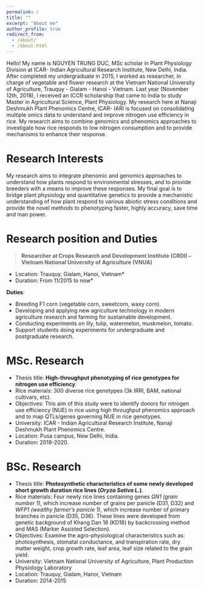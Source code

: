 ```yaml
---
permalink: /
title: ""
excerpt: "About me"
author_profile: true
redirect_from: 
  - /about/
  - /about.html
---
```


Hello! My name is NGUYEN TRUNG DUC, MSc scholar in Plant Physiology Division at ICAR- Indian Agricultural Research Institute, New Delhi, India. After completed my undergraduate in 2015, I worked as researcher, in charge of vegetable and flower research at the Vietnam National University of Agriculture, Trauquy - Gialam - Hanoi - Vietnam. Last year (November 12th, 2018), I received an ICCR scholarship that came to India to study Master in Agricultural Science, Plant Physiology.
My research here at Nanaji Deshmukh Plant Phenomics Centre, ICAR- IARI is focused on consolidating multiple omics data to understand and improve nitrogen use efficiency in rice. My research aims to combine genomics and phenomics approaches to investigate how rice responds to low nitrogen consumption and to provide mechanisms to enhance their response.

Research Interests
======
My research aims to integrate phenomic and genomics approaches to understand how plants respond to environmental stresses, and to provide breeders with a means to improve these responses. My final goal is to bridge plant physiology and quantitative genetics to provide a mechanistic understanding of how plant respond to various abiotic stress conditions and provide the novel methods to phenotyping faster, highly accuracy, save time and man power.

Research position and Duties
======
> **Researcher at Crops Research and Development Institute (CRDI) – Vietnam National University of Agriculture (VNUA)**

* Location: Trauquy, Gialam, Hanoi, Vietnam*
* Duration: From 11/2015 to now*

**Duties**:
* Breeding F1 corn (vegetable corn, sweetcorn, waxy corn).
* Developing and applying new agriculture technology in modern agriculture research and farming for sustainable development.
* Conducting experiments on lily, tulip, watermelon, muskmelon, tomato.
* Support students doing experiments for undergraduate and postgraduate research.

MSc. Research
======
* Thesis title: **High-throughput phenotyping of rice genotypes for nitrogen use efficiency**.
* Rice materials: 300 diverse rice genotypes (3k IRRI, BAM, national cultivars, etc).
* Objectives: This aim of this study were to identify donors for nitrogen use efficiency (NUE) in rice using high throughput phenomics approach and to map QTLs/genes governing NUE in rice genotypes. 
* University: ICAR - Indian Agricultural Research Institute, Nanaji Deshmukh Plant Phenomics Centre.
* Location: Pusa campus, New Delhi, India.
* Duration: 2018-2020.

BSc. Research
======
* Thesis title: **Photosynthetic characteristics of some newly developed short growth duration rice lines (*Oryza Sativa L.*)**.
* Rice materials: Four newly rice lines containing genes *GN1 (grain number 1)*, which increase number of grains per panicle (D31, D32) and *WFP1 (wealthy farmer’s panicle 1)*, which increase number of primary branches in panicle (D35, D36). These lines were developed from genetic background of Khang Dan 18 (KD18) by backcrossing method and MAS (Marker Assisted Selection).
* Objectives: Examine the agro-physiological characteristics such as: photosynthesis, stomatal conductance, and transpiration rate, dry matter weight, crop growth rate, leaf area, leaf size related to the grain yield.
* University: Vietnam National University of Agriculture, Plant Production Physiology Laboratory
* Location: Trauquy, Gialam, Hanoi, Vietnam
* Duration: 2014-2015
